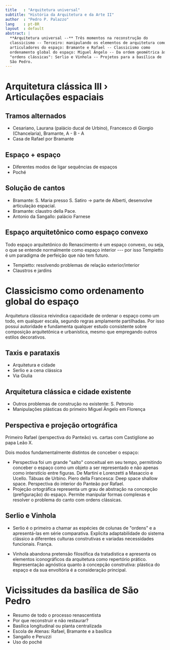 ```yaml
---
title   : "Arquitetura universal"
subtitle: "História da Arquitetura e da Arte II"
author  : "Pedro P. Palazzo"
lang    : pt-BR
layout  : default
abstract: |
  **Arquitetura universal --** Três momentos na reconstrução do         
  classicismo -- Terceiro: manipulando os elementos de arquitetura como 
  articuladores do espaço: Bramante e Rafael -- Classicismo como        
  ordenamento global do espaço: Miguel Ângelo -- Da ordem geométrica às 
  "ordens clássicas": Serlio e Vinhola -- Projetos para a basílica de   
  São Pedro.                                                            
---
```


# Arquitetura clássica III › Articulações espaciais #

## Tramos alternados ##

- Cesariano, Laurana (palácio ducal de Urbino), Francesco di Giorgio
  (Chancelaria), Bramante, A - B - A
- Casa de Rafael por Bramante

## Espaço + espaço ##

- Diferentes modos de ligar sequências de espaços
- Poché

## Solução de cantos ##

- Bramante: S. Maria presso S. Satiro → parte de Alberti, desenvolve
  articulação espacial.
- Bramante: claustro della Pace.
- Antonio da Sangallo: palácio Farnese

## Espaço arquitetônico como espaço convexo ##

Todo espaço arquitetônico do Renascimento é um espaço convexo, ou seja,
o que se entende normalmente como espaço interior --- por isso Tempietto
é um paradigma de perfeição que não tem futuro.

- Tempietto: resolvendo problemas de relação exterior/interior
- Claustros e jardins

# Classicismo como ordenamento global do espaço #

Arquitetura clássica reivindica capacidade de ordenar o espaço como um
todo, em qualquer escala, segundo regras amplamente partilhadas. Por
isso possui autoridade e fundamenta qualquer estudo consistente sobre
composição arquitetônica e urbanística, mesmo que empregando outros
estilos decorativos.

## Taxis e parataxis ##

- Arquitetura e cidade
- Serlio e a cena clássica
- Via Giulia

## Arquitetura clássica e cidade existente ##

- Outros problemas de construção no existente: S. Petronio
- Manipulações plásticas do primeiro Miguel Ângelo em Florença

## Perspectiva e projeção ortográfica ##

Primeiro Rafael (perspectiva do Panteão) vs. cartas com Castiglione ao
papa Leão X.

Dois modos fundamentalmente distintos de conceber o espaço:

- Perspectiva foi um grande "salto" conceitual em seu tempo, permitindo
  conceber o espaço como um objeto a ser representado e não apenas como
  interstício entre figuras. De Martini e Lorenzetti a Masaccio e
  Ucello. Tábuas de Urbino. Piero della Francesca: Deep space shallow
  space. Perspectiva do interior do Panteão por Rafael.
- Projeção ortográfica representa um grau de abstração na concepção
  (prefiguração) do espaço. Permite manipular formas complexas e
  resolver o problema do canto com ordens clássicas.

## Serlio e Vinhola ##

- Serlio é o primeiro a chamar as espécies de colunas de "ordens" e a
  apresentá-las em série comparativa. Explicita adaptabilidade do
  sistema clássico a diferentes culturas construtivas e variadas
  necessidades funcionais. França.

- Vinhola abandona pretensão filosófica da tratadística e apresenta os
  elementos iconográficos da arquitetura como repertório prático.
  Representação agnóstica quanto à concepção construtiva: plástica do
  espaço e da sua envoltória é a consideração principal.

# Vicissitudes da basílica de São Pedro #

- Resumo de todo o processo renascentista
- Por que reconstruir e não restaurar?
- Basílica longitudinal ou planta centralizada
- Escola de Atenas: Rafael, Bramante e a basílica
- Sangallo e Peruzzi
- Uso do poché

